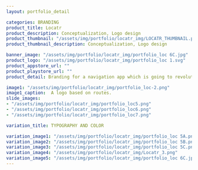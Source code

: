 ```yaml
---
layout: portfolio_detail

categories: BRANDING
product_title: Locatr
product_description: Conceptualization, Logo design
product_thumbnail: "/assets/img/portfolio/locatr_img/LOCATR_THUMBNAIL.png"
product_thumbnail_description: Conceptualization, Logo design

banner_image: "/assets/img/portfolio/locatr_img/portfolio_loc 6C.jpg"
product_logo: "/assets/img/portfolio/locatr_img/portfolio_loc 1.svg"
product_appstore_url: ""
product_playstore_url: ""
product_detail: Branding for a navigation app which is going to revolutionize the way we travel, find our destinations and share our locations. As the core concept of the app is based on travel and navigation and how easily we can arrive at or reach a destination, the logo should communicate the simplicity as well as the technology that powers it.

image1: "/assets/img/portfolio/locatr_img/portfolio_loc-2.png"
image1_caption:  A logo based on routes.
slide_images:
- "/assets/img/portfolio/locatr_img/portfolio_loc5.png"
- "/assets/img/portfolio/locatr_img/portfolio_loc6.png"
- "/assets/img/portfolio/locatr_img/portfolio_loc7.png"

variation_title: TYPOGRAPHY AND COLOR

variation_image1: "/assets/img/portfolio/locatr_img/portfolio_loc 5A.png"
variation_image2: "/assets/img/portfolio/locatr_img/portfolio_loc 5B.png"
variation_image3: "/assets/img/portfolio/locatr_img/portfolio_loc 5C.png"
variation_image4: "/assets/img/portfolio/locatr_img/Locatr_3.png"
variation_image5: "/assets/img/portfolio/locatr_img/portfolio_loc 6C.jpg"
---
```


